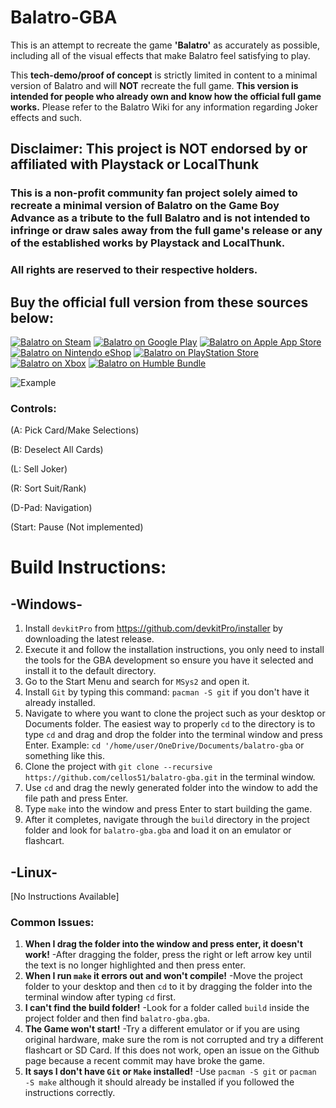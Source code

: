 # Balatro-GBA

This is an attempt to recreate the game **'Balatro'** as accurately as possible, including all of the visual effects that make Balatro feel satisfying to play.

This **tech-demo/proof of concept** is strictly limited in content to a minimal version of Balatro and will **NOT** recreate the full game. **This version is intended for people who already own and know how the official full game works.** Please refer to the Balatro Wiki for any information regarding Joker effects and such.

## Disclaimer: This project is NOT endorsed by or affiliated with Playstack or LocalThunk
### This is a non-profit community fan project solely aimed to recreate a minimal version of Balatro on the Game Boy Advance as a tribute to the full Balatro and is not intended to infringe or draw sales away from the full game's release or any of the established works by Playstack and LocalThunk. 
### All rights are reserved to their respective holders. 

## Buy the official full version from these sources below:

<!-- I had to figure out some actual coding shit to get the Xbox logo to show up, hopefully it works and to understand this comment, look at the previous commit -->

[![Balatro on Steam](https://custom-icon-badges.demolab.com/badge/Balatro%20on%20Steam-194c84?logo=steam&logoColor=fff)](https://store.steampowered.com/app/2379780/Balatro/)
[![Balatro on Google Play](https://custom-icon-badges.demolab.com/badge/Balatro%20on%20Google%20Play-414141?logo=Google-play&logoColor=fff)](https://play.google.com/store/apps/details?id=com.playstack.balatro.android)
[![Balatro on Apple App Store](https://custom-icon-badges.demolab.com/badge/Balatro%20on%20Apple%20App%20Store-0D96F6?logo=app-store&logoColor=fff)](https://apps.apple.com/us/app/balatro/id6502453075)
[![Balatro on Nintendo eShop](https://custom-icon-badges.demolab.com/badge/Balatro%20on%20Nintendo%20eShop-e60012?logo=nintendo&logoColor=fff)](https://www.nintendo.com/us/store/products/balatro-switch/)
[![Balatro on PlayStation Store](https://custom-icon-badges.demolab.com/badge/Balatro%20on%20PlayStation%20Store-006FCD?logo=PlayStation&logoColor=fff)](https://store.playstation.com/en-us/concept/10010334)
[![Balatro on Xbox](https://custom-icon-badges.demolab.com/badge/Balatro%20on%20Xbox-107C10.svg?logo=xbox&logoColor=white)](https://www.xbox.com/en-US/games/store/balatro/9PK087LNGJC5)
[![Balatro on Humble Bundle](https://img.shields.io/badge/Balatro%20on%20Humble%20Bundle-%23494F5C.svg?logo=HumbleBundle&logoColor=white)](https://www.humblebundle.com/store/balatro?srsltid=AfmBOoqS2De8T4kizzWxJS1pbvQosJ_bYCl4qvC6LA1YLPAh4sZ8vJqO)

![Example](https://github.com/cellos51/balatro-gba/blob/main/example.gif) 

<!---Gif Needs Updated--->
### Controls: 
(A: Pick Card/Make Selections)

(B: Deselect All Cards) 

(L: Sell Joker)

(R: Sort Suit/Rank)

(D-Pad: Navigation) 

(Start: Pause (Not implemented)

# **Build Instructions:**

## **-Windows-**
1. Install `devkitPro` from https://github.com/devkitPro/installer by downloading the latest release.
2. Execute it and follow the installation instructions, you only need to install the tools for the GBA development so ensure you have it selected and install it to the default directory.
3. Go to the Start Menu and search for `MSys2` and open it.
4. Install `Git` by typing this command: `pacman -S git` if you don't have it already installed.
5. Navigate to where you want to clone the project such as your desktop or Documents folder. 
The easiest way to properly `cd` to the directory is to type `cd` and drag and drop the folder into the terminal window and press Enter. 
Example: `cd '/home/user/OneDrive/Documents/balatro-gba` or something like this.
6. Clone the project with `git clone --recursive https://github.com/cellos51/balatro-gba.git` in the terminal window.
7. Use `cd` and drag the newly generated folder into the window to add the file path and press Enter.
8. Type `make` into the window and press Enter to start building the game.
9. After it completes, navigate through the `build` directory in the project folder and look for `balatro-gba.gba` and load it on an emulator or flashcart.

## **-Linux-**
[No Instructions Available]

### **Common Issues:**
1. **When I drag the folder into the window and press enter, it doesn't work!**
-After dragging the folder, press the right or left arrow key until the text is no longer highlighted and then press enter.
2. **When I run `make` it errors out and won't compile!**
-Move the project folder to your desktop and then `cd` to it by dragging the folder into the terminal window after typing `cd` first.
3. **I can't find the build folder!**
-Look for a folder called `build` inside the project folder and then find `balatro-gba.gba`.
4. **The Game won't start!**
-Try a different emulator or if you are using original hardware, make sure the rom is not corrupted and try a different flashcart or SD Card. If this does not work, open an issue on the Github page because a recent commit may have broke the game. 
5. **It says I don't have `Git` or `Make` installed!**
-Use `pacman -S git` or `pacman -S make` although it should already be installed if you followed the instructions correctly.

